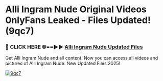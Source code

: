 # Alli Ingram Nude Original Videos 0nlyFans Leaked - Files Updated! (9qc7)

<h3>🔴 CLICK HERE 🌐==►► <a href="https://tinyurl.com/52m3yx9h" rel="nofollow">Alli Ingram Nude Updated Files</a></h3>

Get Alli Ingram Nude and all content. Now you can access all videos and pictures of Alli Ingram Nude. New Updated Files 2025!

[![9qc7](https://i.imgur.com/TnHtlc8.gif)](https://tinyurl.com/52m3yx9h)
